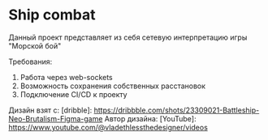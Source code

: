 # Ship combat

Данный проект представляет из себя сетевую интерпретацию игры "Морской бой"

Требования:

1. Работа через web-sockets
2. Возможность сохранения собственных расстановок
3. Подключение CI/CD к проекту

Дизайн взят с: [dribble]: https://dribbble.com/shots/23309021-Battleship-Neo-Brutalism-Figma-game
Автор дизайна: [YouTube]: https://www.youtube.com/@vladethlessthedesigner/videos
